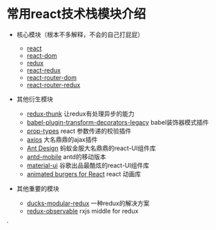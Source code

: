 #  常用react技术栈模块介绍

- 核心模块（根本不多解释，不会的自己打屁屁）
    - [react](https://github.com/facebook/react)
    - [react-dom](https://www.npmjs.com/package/react-dom)
    - [redux](https://github.com/reactjs/redux)
    - [react-redux](https://github.com/reactjs/react-redux)
    - [react-router-dom](https://www.npmjs.com/package/react-router-dom)
    - [react-router-redux](https://github.com/reactjs/react-router-redux)
    
- 其他衍生模块
    - [redux-thunk](https://github.com/gaearon/redux-thunk)      让redux有处理异步的能力
    - [babel-plugin-transform-decorators-legacy](https://github.com/loganfsmyth/babel-plugin-transform-decorators-legacy)           babel装饰器模式插件
    - [prop-types](https://github.com/facebook/prop-types)       react 参数传递的校验插件
    - [axios](https://github.com/axios/axios)           大名鼎鼎的ajax插件
    - [Ant Design](https://github.com/ant-design/ant-design)    蚂蚁金服大名鼎鼎的react-UI组件库
    - [antd-mobile](https://github.com/ant-design/ant-design-mobile)        antd的移动版本
    - [material-ui](https://github.com/mui-org/material-ui)     谷歌出品最酷炫的react-UI组件库
    - [animated burgers for React](https://github.com/march08/animated-burgers)     react 动画库
    
    
- 其他重要的模块
    - [ducks-modular-redux](https://github.com/erikras/ducks-modular-redux)  一种redux的解决方案
    - [redux-observable](https://github.com/redux-observable/redux-observable) rxjs middle for redux
    
`
